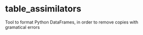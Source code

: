 # table_assimilators
Tool to format Python DataFrames, in order to remove copies with gramatical errors
